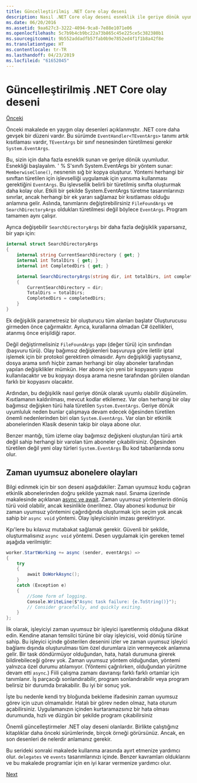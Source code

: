 ```yaml
---
title: Güncelleştirilmiş .NET Core olay deseni
description: Nasıl .NET Core olay deseni esneklik ile geriye dönük uyumluluk sağlar ve nasıl güvenli bir olay işleme ile zaman uyumsuz aboneleri uygulanacağını öğrenin.
ms.date: 06/20/2016
ms.assetid: 9aa627c3-3222-4094-9ca8-7e88e1071e06
ms.openlocfilehash: 5c7b9b4cb9bc22a73b865c45e225ce5c382380b1
ms.sourcegitcommit: 9b552addadfb57fab0b9e7852ed4f1f1b8a42f8e
ms.translationtype: HT
ms.contentlocale: tr-TR
ms.lasthandoff: 04/23/2019
ms.locfileid: "61652045"
---
```

# <a name="the-updated-net-core-event-pattern"></a>Güncelleştirilmiş .NET Core olay deseni

[Önceki](event-pattern.md)

Önceki makalede en yaygın olay desenleri açıklanmıştır. .NET core daha gevşek bir düzeni vardır. Bu sürümde `EventHandler<TEventArgs>` tanımı artık kısıtlaması vardır, `TEventArgs` bir sınıf nesnesinden türetilmesi gerekir `System.EventArgs`.

Bu, sizin için daha fazla esneklik sunan ve geriye dönük uyumludur. Esnekliği başlayalım. ' % S'sınıfı System.EventArgs bir yöntem sunar: `MemberwiseClone()`, nesnenin sığ bir kopya oluşturur.
Yöntemi herhangi bir sınıftan türetilen için işlevselliği uygulamak için yansıma kullanması gerektiğini `EventArgs`. Bu işlevsellik belirli bir türetilmiş sınıfta oluşturmak daha kolay olur. Etkili bir şekilde System.EventArgs türetme tasarımlarınızı sınırlar, ancak herhangi bir ek yararı sağlamaz bir kısıtlaması olduğu anlamına gelir.
Aslında, tanımlarını değiştirebilirsiniz `FileFoundArgs` ve `SearchDirectoryArgs` oldukları türetilmesi değil böylece `EventArgs`.
Program tamamen aynı çalışır.

Ayrıca değişebilir `SearchDirectoryArgs` bir daha fazla değişiklik yaparsanız, bir yapı için:

```csharp
internal struct SearchDirectoryArgs
{
    internal string CurrentSearchDirectory { get; }
    internal int TotalDirs { get; }
    internal int CompletedDirs { get; }

    internal SearchDirectoryArgs(string dir, int totalDirs, int completedDirs) : this()
    {
        CurrentSearchDirectory = dir;
        TotalDirs = totalDirs;
        CompletedDirs = completedDirs;
    }
}
```

Ek değişiklik parametresiz bir oluşturucu tüm alanları başlatır Oluşturucusu girmeden önce çağırmaktır. Ayrıca, kurallarına olmadan C# özellikleri, atanmış önce erişildiği rapor.

Değil değiştirmelisiniz `FileFoundArgs` yapı (değer türü) için sınıfından (başvuru türü). Olay bağımsız değişkenleri başvuruya göre iletilir iptal işlemek için bir protokol gerektiren olmasıdır. Aynı değişikliği yaptıysanız, dosya arama sınıfı hiçbir zaman herhangi bir olay aboneler tarafından yapılan değişiklikler mümkün. Her abone için yeni bir kopyasını yapısı kullanılacaktır ve bu kopyayı dosya arama nesne tarafından görülen olandan farklı bir kopyasını olacaktır.

Ardından, bu değişiklik nasıl geriye dönük olarak uyumlu olabilir düşünelim.
Kısıtlamanın kaldırılması, mevcut kodlar etkilemez. Var olan herhangi bir olay bağımsız değişken türü hala türetilen `System.EventArgs`.
Geriye dönük uyumluluk neden bunlar çalışmaya devam edecek öğesinden türetilen önemli nedenlerinden biri olan `System.EventArgs`. Var olan bir etkinlik abonelerinden Klasik desenin takip bir olaya abone olur.

Benzer mantığı, tüm izleme olay bağımsız değişkeni oluşturulan türü artık değil sahip herhangi bir varolan tüm aboneler çıkabilirsiniz. Öğesinden türetilen değil yeni olay türleri `System.EventArgs` Bu kod tabanlarında sonu olur.

## <a name="events-with-async-subscribers"></a>Zaman uyumsuz abonelere olayları

Bilgi edinmek için bir son deseni aşağıdakiler: Zaman uyumsuz kodu çağıran etkinlik abonelerinden doğru şekilde yazmak nasıl. Sınama üzerinde makalesinde açıklanan [async ve await](async.md). Zaman uyumsuz yöntemlerin dönüş türü void olabilir, ancak kesinlikle önerilmez. Olay abonesi kodunuz bir zaman uyumsuz yöntemini çağırdığında oluşturmak için seçim yok ancak sahip bir `async void` yöntemi. Olay işleyicisinin imzası gerektiriyor.

Kpı'lere bu kılavuz mutabakat sağlamak gerekir. Güvenli bir şekilde, oluşturmalısınız `async void` yöntemi. Desen uygulamak için gereken temel aşağıda verilmiştir:

```csharp
worker.StartWorking += async (sender, eventArgs) =>
{
    try 
    {
        await DoWorkAsync();
    }
    catch (Exception e)
    {
        //Some form of logging.
        Console.WriteLine($"Async task failure: {e.ToString()}");
        // Consider gracefully, and quickly exiting.
    }
};
```

İlk olarak, işleyiciyi zaman uyumsuz bir işleyici işaretlenmiş olduğuna dikkat edin. Kendine atanan temsilci türüne bir olay işleyicisi, void dönüş türüne sahip. Bu işleyici içinde gösterilen desenini izler ve zaman uyumsuz işleyici bağlamı dışında oluşturulması tüm özel durumlara izin vermeyecek anlamına gelir. Bir task döndürmüyor olduğundan, hata, hatalı durumuna girerek bildirebileceği görev yok. Zaman uyumsuz yöntem olduğundan, yöntemi yalnızca özel durumu atılamıyor. (Yöntemi çağrılırken, olduğundan yürütme devam etti `async`.) Fiili çalışma zamanı davranışı farklı farklı ortamlar için tanımlanır. İş parçacığı sonlandırabilir, program sonlandırabilir veya program belirsiz bir durumda bırakabilir. Bu iyi bir sonuç yok.

İşte bu nedenle kendi try bloğunda bekleme ifadesinin zaman uyumsuz görev için uzun olmamalıdır. Hatalı bir görev neden olmaz, hata oturum açabilirsiniz. Uygulamanızın içinden kurtaramazsınız bir hata olması durumunda, hızlı ve düzgün bir şekilde program çıkabilirsiniz

Önemli güncelleştirmeler .NET olay deseni olanlardır. Birlikte çalıştığınız kitaplıklar daha önceki sürümlerinde, birçok örneği görürsünüz. Ancak, en son desenleri de nelerdir anlamanız gerekir.

Bu serideki sonraki makalede kullanma arasında ayırt etmenize yardımcı olur. `delegates` ve `events` tasarımlarınızı içinde. Benzer kavramları olduklarını ve bu makalede programlar için en iyi karar vermenize yardımcı olur.

[Next](distinguish-delegates-events.md)
